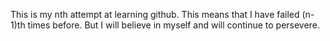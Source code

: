 This is my nth attempt at learning github.
This means that I have failed (n-1)th times before.
But I will believe in myself and will continue to persevere. 
